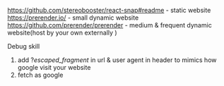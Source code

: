 https://github.com/stereobooster/react-snap#readme - static website
https://prerender.io/ - small dynamic website
https://github.com/prerender/prerender - medium & frequent dynamic website(host by your own externally )

Debug skill

1. add ?_escaped_fragment_ in url & user agent in header to mimics how google visit your website
2. fetch as google
